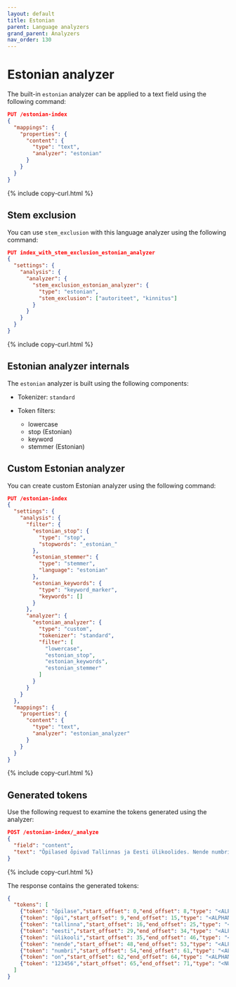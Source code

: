 ```yaml
---
layout: default
title: Estonian
parent: Language analyzers
grand_parent: Analyzers
nav_order: 130
---
```


# Estonian analyzer

The built-in `estonian` analyzer can be applied to a text field using the following command:

```json
PUT /estonian-index
{
  "mappings": {
    "properties": {
      "content": {
        "type": "text",
        "analyzer": "estonian"
      }
    }
  }
}
```
{% include copy-curl.html %}

## Stem exclusion

You can use `stem_exclusion` with this language analyzer using the following command:

```json
PUT index_with_stem_exclusion_estonian_analyzer
{
  "settings": {
    "analysis": {
      "analyzer": {
        "stem_exclusion_estonian_analyzer": {
          "type": "estonian",
          "stem_exclusion": ["autoriteet", "kinnitus"]
        }
      }
    }
  }
}
```
{% include copy-curl.html %}

## Estonian analyzer internals

The `estonian` analyzer is built using the following components:

- Tokenizer: `standard`

- Token filters:
  - lowercase
  - stop (Estonian)
  - keyword
  - stemmer (Estonian)

## Custom Estonian analyzer

You can create custom Estonian analyzer using the following command:

```json
PUT /estonian-index
{
  "settings": {
    "analysis": {
      "filter": {
        "estonian_stop": {
          "type": "stop",
          "stopwords": "_estonian_"
        },
        "estonian_stemmer": {
          "type": "stemmer",
          "language": "estonian"
        },
        "estonian_keywords": {
          "type": "keyword_marker",
          "keywords": []
        }
      },
      "analyzer": {
        "estonian_analyzer": {
          "type": "custom",
          "tokenizer": "standard",
          "filter": [
            "lowercase",
            "estonian_stop",
            "estonian_keywords",
            "estonian_stemmer"
          ]
        }
      }
    }
  },
  "mappings": {
    "properties": {
      "content": {
        "type": "text",
        "analyzer": "estonian_analyzer"
      }
    }
  }
}
```
{% include copy-curl.html %}

## Generated tokens

Use the following request to examine the tokens generated using the analyzer:

```json
POST /estonian-index/_analyze
{
  "field": "content",
  "text": "Õpilased õpivad Tallinnas ja Eesti ülikoolides. Nende numbrid on 123456."
}
```
{% include copy-curl.html %}

The response contains the generated tokens:

```json
{
  "tokens": [
    {"token": "õpilase","start_offset": 0,"end_offset": 8,"type": "<ALPHANUM>","position": 0},
    {"token": "õpi","start_offset": 9,"end_offset": 15,"type": "<ALPHANUM>","position": 1},
    {"token": "tallinna","start_offset": 16,"end_offset": 25,"type": "<ALPHANUM>","position": 2},
    {"token": "eesti","start_offset": 29,"end_offset": 34,"type": "<ALPHANUM>","position": 4},
    {"token": "ülikooli","start_offset": 35,"end_offset": 46,"type": "<ALPHANUM>","position": 5},
    {"token": "nende","start_offset": 48,"end_offset": 53,"type": "<ALPHANUM>","position": 6},
    {"token": "numbri","start_offset": 54,"end_offset": 61,"type": "<ALPHANUM>","position": 7},
    {"token": "on","start_offset": 62,"end_offset": 64,"type": "<ALPHANUM>","position": 8},
    {"token": "123456","start_offset": 65,"end_offset": 71,"type": "<NUM>","position": 9}
  ]
}
```